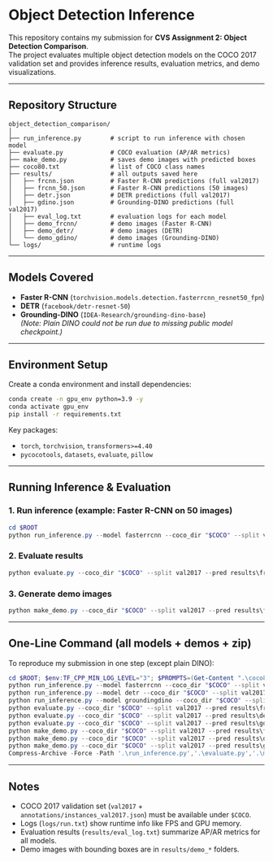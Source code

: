 # Object Detection Inference 

This repository contains my submission for **CVS Assignment 2: Object Detection Comparison**.  
The project evaluates multiple object detection models on the COCO 2017 validation set and provides inference results, evaluation metrics, and demo visualizations.  

---

## Repository Structure
```
object_detection_comparison/
│
├── run_inference.py        # script to run inference with chosen model
├── evaluate.py             # COCO evaluation (AP/AR metrics)
├── make_demo.py            # saves demo images with predicted boxes
├── coco80.txt              # list of COCO class names
├── results/                # all outputs saved here
│   ├── frcnn.json          # Faster R-CNN predictions (full val2017)
│   ├── frcnn_50.json       # Faster R-CNN predictions (50 images)
│   ├── detr.json           # DETR predictions (full val2017)
│   ├── gdino.json          # Grounding-DINO predictions (full val2017)
│   ├── eval_log.txt        # evaluation logs for each model
│   ├── demo_frcnn/         # demo images (Faster R-CNN)
│   ├── demo_detr/          # demo images (DETR)
│   └── demo_gdino/         # demo images (Grounding-DINO)
└── logs/                   # runtime logs
```

---

## Models Covered
- **Faster R-CNN** (`torchvision.models.detection.fasterrcnn_resnet50_fpn`)
- **DETR** (`facebook/detr-resnet-50`)
- **Grounding-DINO** (`IDEA-Research/grounding-dino-base`)  
*(Note: Plain DINO could not be run due to missing public model checkpoint.)*

---

## Environment Setup
Create a conda environment and install dependencies:
```bash
conda create -n gpu_env python=3.9 -y
conda activate gpu_env
pip install -r requirements.txt
```

Key packages:
- `torch`, `torchvision`, `transformers>=4.40`
- `pycocotools`, `datasets`, `evaluate`, `pillow`

---

## Running Inference & Evaluation
### 1. Run inference (example: Faster R-CNN on 50 images)
```powershell
cd $ROOT
python run_inference.py --model fasterrcnn --coco_dir "$COCO" --split val2017 --max_images 50 --output results\frcnn_50.json --device cuda --log logs\run.txt
```

### 2. Evaluate results
```powershell
python evaluate.py --coco_dir "$COCO" --split val2017 --pred results\frcnn_50.json --out_log results\eval_log.txt
```

### 3. Generate demo images
```powershell
python make_demo.py --coco_dir "$COCO" --split val2017 --pred results\frcnn_50.json --out_dir results\demo_frcnn --score_thr 0.3
```

---

## One-Line Command (all models + demos + zip)
To reproduce my submission in one step (except plain DINO):
```powershell
cd $ROOT; $env:TF_CPP_MIN_LOG_LEVEL="3"; $PROMPTS=(Get-Content ".\coco80.txt" -Raw);
python run_inference.py --model fasterrcnn --coco_dir "$COCO" --split val2017 --score_thr 0.00 --output results\frcnn.json --device cuda --log logs\run.txt;
python run_inference.py --model detr --coco_dir "$COCO" --split val2017 --score_thr 0.00 --output results\detr.json --device cuda --log logs\run.txt;
python run_inference.py --model groundingdino --coco_dir "$COCO" --split val2017 --text_prompts "$PROMPTS" --box_thr 0.25 --text_thr 0.20 --score_thr 0.00 --output results\gdino.json --device cuda --log logs\run.txt;
python evaluate.py --coco_dir "$COCO" --split val2017 --pred results\frcnn.json --out_log results\eval_log.txt;
python evaluate.py --coco_dir "$COCO" --split val2017 --pred results\detr.json --out_log results\eval_log.txt;
python evaluate.py --coco_dir "$COCO" --split val2017 --pred results\gdino.json --out_log results\eval_log.txt;
python make_demo.py --coco_dir "$COCO" --split val2017 --pred results\frcnn.json --out_dir results\demo_frcnn --score_thr 0.3;
python make_demo.py --coco_dir "$COCO" --split val2017 --pred results\detr.json --out_dir results\demo_detr --score_thr 0.3;
python make_demo.py --coco_dir "$COCO" --split val2017 --pred results\gdino.json --out_dir results\demo_gdino --score_thr 0.3;
Compress-Archive -Force -Path '.\run_inference.py','.\evaluate.py','.\make_demo.py','.\coco80.txt','.\logs\*','.\results\*.json','.\results\eval_log.txt' -DestinationPath '.\cvs_a2_submission.zip'
```

---

## Notes
- COCO 2017 validation set (`val2017` + `annotations/instances_val2017.json`) must be available under `$COCO`.  
- Logs (`logs/run.txt`) show runtime info like FPS and GPU memory.  
- Evaluation results (`results/eval_log.txt`) summarize AP/AR metrics for all models.  
- Demo images with bounding boxes are in `results/demo_*` folders.  


